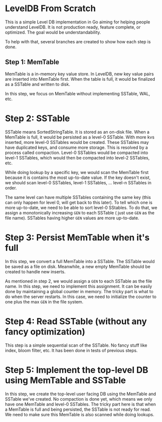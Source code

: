 # LevelDB From Scratch

This is a simple Level DB implementation in Go aiming for helping people
understand LevelDB. It is not production ready, feature complete, or
optimized. The goal would be understandability.

To help with that, several branches are created to show how each step is
done.

## Step 1: MemTable

MemTable is a in-memory key value store. In LevelDB, new key value pairs
are inserted into MemTable first. When the table is full, it would be
finalized as a SSTable and written to disk.

In this step, we focus on MemTable without implementing SSTable, WAL,
etc.

# Step 2: SSTable

SSTable means SortedStringTable. It is stored as an on-disk file. When a
MemTable is full, it would be persisted as a level-0 SSTable. With more
kvs inserted, more level-0 SSTables would be created. These SSTables may
have duplicated keys, and consume more storage. This is resolved by a
process called compaction. Level-0 SSTables would be compacted into
level-1 SSTables, which would then be compacted into level-2 SSTables,
etc.

While doing lookup by a specific key, we would scan the MemTable first
because it is contains the most up-to-date value. If the key doesn't
exist, we should scan level-0 SSTables, level-1 SSTables, ... level-n
SSTables in order.

The same level can have multiple SSTables containing the same key (this
can only happen for level 0, will get back to this later). To tell which
one is more up-to-date, we need to be able to sort level-0 SStables. To
do that, we assign a monotonically increasing `GEN` to each SSTable (
just use `GEN` as the file name). SSTables having higher `GEN` values
are more up-to-date.

# Step 3: Persist MemTable when it's full

In this step, we convert a full MemTable into a SSTable. The SSTable
would be saved as a file on disk. Meanwhile, a new empty MemTable should
be created to handle new inserts.

As mentioned in step 2, we would assign a `GEN` to each SSTable as the
file name. In this step, we need to implement this assignment. It can be
easily done by maintaining a global counter in memory. The tricky part
is what to do when the server restarts. In this case, we need to
initialize the counter to one plus the max `GEN` in the file system.

# Step 4: Read SSTable (without any fancy optimization)

This step is a simple sequential scan of the SSTable. No fancy stuff
like index, bloom filter, etc. It has been done in tests of previous
steps.

# Step 5: Implement the top-level DB using MemTable and SSTable

In this step, we create the top-level user facing DB using the MemTable
and SSTable we've created. No compaction is done yet, which means we
only have one MemTable and level-0 SSTables. The tricky part here is
that when a MemTable is full and being persisted, the SSTable is not
ready for read. We need to make sure this MemTable is also scanned while
doing lookups.